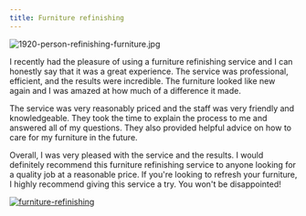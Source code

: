 ```yaml
---
title: Furniture refinishing
---
```


![1920-person-refinishing-furniture.jpg](/1920-person-refinishing-furniture.jpg)

I recently had the pleasure of using a furniture refinishing service and I can honestly say that it was a great experience. The service was professional, efficient, and the results were incredible. The furniture looked like new again and I was amazed at how much of a difference it made.

The service was very reasonably priced and the staff was very friendly and knowledgeable. They took the time to explain the process to me and answered all of my questions. They also provided helpful advice on how to care for my furniture in the future.

Overall, I was very pleased with the service and the results. I would definitely recommend this furniture refinishing service to anyone looking for a quality job at a reasonable price. If you're looking to refresh your furniture, I highly recommend giving this service a try. You won't be disappointed!

[![furniture-refinishing](<https://dabuttonfactory.com/button.png?t=CHECK+SERVICE&f=Noto+Sans-Bold&ts=26&tc=fff&hp=45&vp=20&c=11&bgt=unicolored&bgc=4bd42f>)](<https://www.bark.com/?a_aid=5d2d0e83cdc3>)